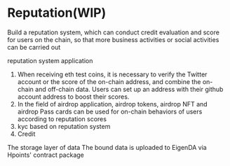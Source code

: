 # Reputation(WIP)

Build a reputation system, which can conduct credit evaluation and score for users on the chain, so that more business activities or social activities can be carried out

reputation system application

1. When receiving eth test coins, it is necessary to verify the Twitter account or the score of the on-chain address, and combine the on-chain and off-chain data. Users can set up an address with their github account address to boost their scores.
2. In the field of airdrop application, airdrop tokens, airdrop NFT and airdrop Pass cards can be used for on-chain behaviors of users according to reputation scores
3. kyc based on reputation system
4. Credit

The storage layer of data
The bound data is uploaded to EigenDA via Hpoints' contract package